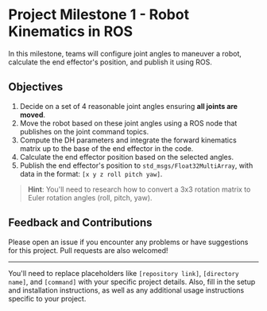 # Project Milestone 1 - Robot Kinematics in ROS

In this milestone, teams will configure joint angles to maneuver a robot, calculate the end effector's position, and publish it using ROS.

## Objectives

1. Decide on a set of 4 reasonable joint angles ensuring **all joints are moved**.
2. Move the robot based on these joint angles using a ROS node that publishes on the joint command topics.
3. Compute the DH parameters and integrate the forward kinematics matrix up to the base of the end effector in the code.
4. Calculate the end effector position based on the selected angles.
5. Publish the end effector's position to `std_msgs/Float32MultiArray`, with data in the format: `[x y z roll pitch yaw]`.

> **Hint**: You'll need to research how to convert a 3x3 rotation matrix to Euler rotation angles (roll, pitch, yaw).

## Feedback and Contributions

Please open an issue if you encounter any problems or have suggestions for this project. Pull requests are also welcomed!

---

You'll need to replace placeholders like `[repository link]`, `[directory name]`, and `[command]` with your specific project details. Also, fill in the setup and installation instructions, as well as any additional usage instructions specific to your project.
